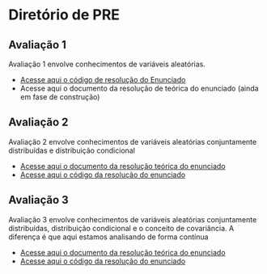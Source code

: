 # Diretório de PRE

## Avaliação 1

Avaliação 1 envolve conhecimentos de variáveis aleatórias.
- [Acesse aqui o código de resolução do Enunciado](/Avaliacoes/AV1/Avaliacao1-Lucas.m)
- Acesse aqui o documento da resolução de teórica do enunciado (ainda em fase de construção)

## Avaliação 2
Avaliação 2 envolve conhecimentos de variáveis aleatórias conjuntamente distribuídas e distribuição condicional
- [Acesse aqui o documento da resolução teórica do enunciado](/Avaliacoes/AV2/Prova_2_de_PRE.pdf)
- [Acesse aqui o código da resolução do enunciado](/Avaliacoes/AV2/Avaliacao2-Lucas.m)

## Avaliação 3
Avaliação 3 envolve conhecimentos de variáveis aleatórias conjuntamente distribuídas, distribuição condicional e o conceito de covariância. A diferença é que aqui estamos analisando de forma contínua
- [Acesse aqui o documento da resolução teórica do enunciado](/Avaliacoes/AV3/Prova_3_de_PRE.pdf)
- [Acesse aqui o código da resolução do enunciado](/Avaliacoes/AV3/Avaliacao3_Lucas.m)
